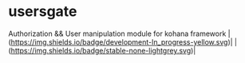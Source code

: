 # usersgate
Authorization &amp;&amp; User manipulation module for kohana framework
|(https://img.shields.io/badge/development-In_progress-yellow.svg)|
|(https://img.shields.io/badge/stable-none-lightgrey.svg)|
